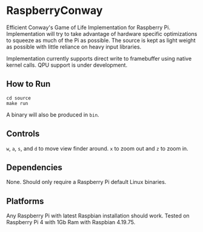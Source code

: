 # RaspberryConway
Efficient Conway's Game of Life Implementation for Raspberry Pi. Implementation will try to
take advantage of hardware specific optimizations to squeeze as much of the Pi as possible.
The source is kept as light weight as possible with little reliance on heavy input libraries.

Implementation currently supports direct write to framebuffer using native kernel calls.
QPU support is under development.

## How to Run
```
cd source
make run
```

A binary will also be produced in `bin`.

## Controls
`w`, `a`, `s`, and `d` to move view finder around. `x` to zoom out and `z` to zoom in.

## Dependencies
None. Should only require a Raspberry Pi default Linux binaries.

## Platforms
Any Raspberry Pi with latest Raspbian installation should work.
Tested on Raspberry Pi 4 with 1Gb Ram with Raspbian 4.19.75.